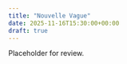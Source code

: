 ```yaml
---
title: "Nouvelle Vague"
date: 2025-11-16T15:30:00+00:00
draft: true
---
```


Placeholder for review.
